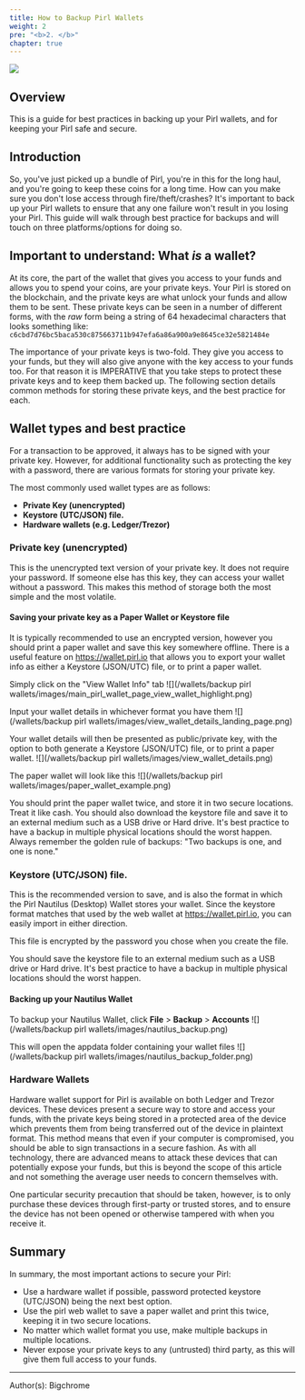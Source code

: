 ```yaml
---
title: How to Backup Pirl Wallets
weight: 2
pre: "<b>2. </b>"
chapter: true
---
```

![](/images_headers/wallet.png)


## Overview
This is a guide for best practices in backing up your Pirl wallets, and for keeping your Pirl safe and secure. 

## Introduction
So, you've just picked up a bundle of Pirl, you're in this for the long haul, and you're going to keep these coins for a long time. How can you make sure you don't lose access through fire/theft/crashes?
It's important to back up your Pirl wallets to ensure that any one failure won't result in you losing your Pirl. This guide will walk through best practice for backups and will touch on three platforms/options for doing so.

## Important to understand: What *is* a wallet?
At its core, the part of the wallet that gives you access to your funds and allows you to spend your coins, are your private keys. Your Pirl is stored on the blockchain, and the private keys are what unlock your funds and allow them to be sent. These private keys can be seen in a number of different forms, with the *raw* form being a string of 64 hexadecimal characters that looks something like:
```c6cbd7d76bc5baca530c875663711b947efa6a86a900a9e8645ce32e5821484e```

The importance of your private keys is two-fold. They give you access to your funds, but they will also give anyone with the key access to your funds too. For that reason it is IMPERATIVE that you take steps to protect these private keys and to keep them backed up.
The following section details common methods for storing these private keys, and the best practice for each.

## Wallet types and best practice
For a transaction to be approved, it always has to be signed with your private key. However, for additional functionality such as protecting the key with a password, there are various formats for storing your private key.

The most commonly used wallet types are as follows:

 * **Private Key (unencrypted)**
 * **Keystore (UTC/JSON) file.**
 * **Hardware wallets (e.g. Ledger/Trezor)**

### Private key (unencrypted)
This is the unencrypted text version of your private key. It does not require your password.
If someone else has this key, they can access your wallet without a password.
This makes this method of storage both the most simple and the most volatile.

#### Saving your private key as a Paper Wallet or Keystore file
It is typically recommended to use an encrypted version, however you should print a paper wallet and save this key somewhere offline.
There is a useful feature on https://wallet.pirl.io that allows you to export your wallet info as either a Keystore (JSON/UTC) file, or to print a paper wallet. 

Simply click on the "View Wallet Info" tab
![](/wallets/backup pirl wallets/images/main_pirl_wallet_page_view_wallet_highlight.png)

Input your wallet details in whichever format you have them 
![](/wallets/backup pirl wallets/images/view_wallet_details_landing_page.png)


Your wallet details will then be presented as public/private key, with the option to both generate a Keystore (JSON/UTC) file, or to print a paper wallet. 
![](/wallets/backup pirl wallets/images/view_wallet_details.png)

The paper wallet will look like this
![](/wallets/backup pirl wallets/images/paper_wallet_example.png)

You should print the paper wallet twice, and store it in two secure locations. Treat it like cash.
You should also download the keystore file and save it to an external medium such as a USB drive or Hard drive. It's best practice to have a backup in multiple physical locations should the worst happen.
Always remember the golden rule of backups: "Two backups is one, and one is none."

### Keystore (UTC/JSON) file.
This is the recommended version to save, and is also the format in which the Pirl Nautilus (Desktop) Wallet stores your wallet.
Since the keystore format matches that used by the web wallet at https://wallet.pirl.io, you can easily import in either direction.

This file is encrypted by the password you chose when you create the file. 

You should save the keystore file to an external medium such as a USB drive or Hard drive. It's best practice to have a backup in multiple physical locations should the worst happen.

#### Backing up your Nautilus Wallet

To backup your Nautilus Wallet, click **File** > **Backup** > **Accounts**
![](/wallets/backup pirl wallets/images/nautilus_backup.png)


This will open the appdata folder containing your wallet files
![](/wallets/backup pirl wallets/images/nautilus_backup_folder.png)


### Hardware Wallets
Hardware wallet support for Pirl is available on both Ledger and Trezor devices.
These devices present a secure way to store and access your funds, with the private keys being stored in a protected area of the device which prevents them from being transferred out of the device in plaintext format.
This method means that even if your computer is compromised, you should be able to sign transactions in a secure fashion.
As with all technology, there are advanced means to attack these devices that can potentially expose your funds, but this is beyond the scope of this article and not something the average user needs to concern themselves with.

One particular security precaution that should be taken, however, is to only purchase these devices through first-party or trusted stores, and to ensure the device has not been opened or otherwise tampered with when you receive it.
 
 
## Summary
In summary, the most important actions to secure your Pirl:

 * Use a hardware wallet if possible, password protected keystore (UTC/JSON) being the next best option.
 * Use the pirl web wallet to save a paper wallet and print this twice, keeping it in two secure locations. 
 * No matter which wallet format you use, make multiple backups in multiple locations.
 * Never expose your private keys to any (untrusted) third party, as this will give them full access to your funds.


---
Author(s):
Bigchrome
